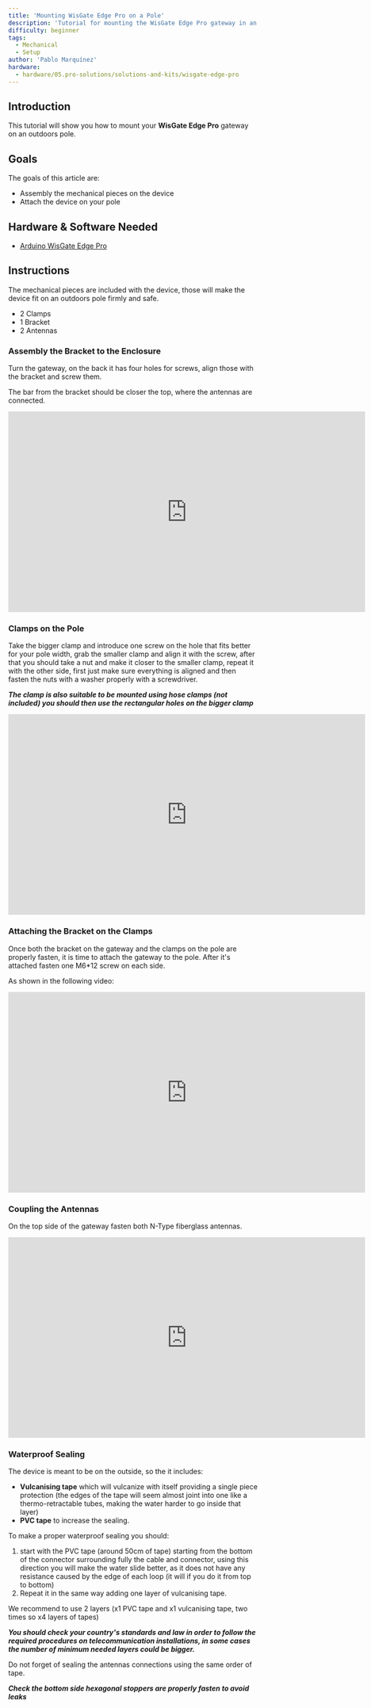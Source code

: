 ```yaml
---
title: 'Mounting WisGate Edge Pro on a Pole'
description: 'Tutorial for mounting the WisGate Edge Pro gateway in an antenna Pole'
difficulty: beginner
tags: 
  - Mechanical
  - Setup
author: 'Pablo Marquínez'
hardware:
  - hardware/05.pro-solutions/solutions-and-kits/wisgate-edge-pro
---
```


## Introduction

This tutorial will show you how to mount your **WisGate Edge Pro** gateway on an outdoors pole.

## Goals

The goals of this article are:

- Assembly the mechanical pieces on the device
- Attach the device on your pole

## Hardware & Software Needed

- [Arduino WisGate Edge Pro](https://store.arduino.cc/pages/wisgate-lora-gateways)

## Instructions

The mechanical pieces are included with the device, those will make the device fit on an outdoors pole firmly and safe.

* 2 Clamps
* 1 Bracket
* 2 Antennas

### Assembly the Bracket to the Enclosure

Turn the gateway, on the back it has four holes for screws, align those with the bracket and screw them.

The bar from the bracket should be closer the top, where the antennas are connected.

<iframe 
  width="720" 
  height="405" 
  loop="true" 
  src="https://www.youtube.com/embed/xvFH9clAQwg?autoplay=1&controls=0&loop=1&mute=1&playlist=xvFH9clAQwg" frameborder="0"
  >
</iframe>

### Clamps on the Pole

Take the bigger clamp and introduce one screw on the hole that fits better for your pole width, grab the smaller clamp and align it with the screw, after that you should take a nut and make it closer to the smaller clamp, repeat it with the other side, first just make sure everything is aligned and then fasten the nuts with a washer properly with a screwdriver.

***The clamp is also suitable to be mounted using hose clamps (not included) you should then use the rectangular holes on the bigger clamp***

<iframe 
  width="720" 
  height="405" 
  loop="true" 
  src="https://www.youtube.com/embed/tVmZoD38XZo?autoplay=1&controls=0&loop=1&mute=1&playlist=tVmZoD38XZo" frameborder="0"
  >
</iframe>

### Attaching the Bracket on the Clamps

Once both the bracket on the gateway and the clamps on the pole are properly fasten, it is time to attach the gateway to the pole.
After it's attached fasten one M6*12 screw on each side.

As shown in the following video:

<iframe 
  width="720" 
  height="405" 
  loop="true" 
  src="https://www.youtube.com/embed/PZONsccUlMo?autoplay=1&controls=0&loop=1&mute=1&playlist=PZONsccUlMo" frameborder="0"
  >
</iframe>

### Coupling the Antennas

On the top side of the gateway fasten both N-Type fiberglass antennas.

<iframe 
  width="720" 
  height="405" 
  loop="true" 
  src="https://www.youtube.com/embed/6KmyJA9n28I?autoplay=1&controls=0&loop=1&mute=1&playlist=6KmyJA9n28I" frameborder="0"
  >
</iframe>

### Waterproof Sealing

The device is meant to be on the outside, so the it includes:

* **Vulcanising tape** which will vulcanize with itself providing a single piece protection (the edges of the tape will seem almost joint into one like a thermo-retractable tubes, making the water harder to go inside that layer)
* **PVC tape** to increase the sealing.

To make a proper waterproof sealing you should:

1. start with the PVC tape (around 50cm of tape) starting from the bottom of the connector surrounding fully the cable and connector, using this direction you will make the water slide better, as it does not have any resistance caused by the edge of each loop (it will if you do it from top to bottom)
2. Repeat it in the same way adding one layer of vulcanising tape.

We recommend to use 2 layers (x1 PVC tape and x1 vulcanising tape, two times so x4 layers of tapes)

***You should check your country's standards and law in order to follow the required procedures on telecommunication installations, in some cases the number of minimum needed layers could be bigger.***

Do not forget of sealing the antennas connections using the same order of tape.

***Check the bottom side hexagonal stoppers are properly fasten to avoid leaks***
